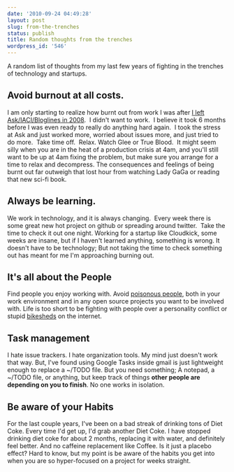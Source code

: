```yaml
---
date: '2010-09-24 04:49:28'
layout: post
slug: from-the-trenches
status: publish
title: Random thoughts from the trenches
wordpress_id: '546'
---
```


A random list of thoughts from my last few years of fighting in the trenches of technology and startups.


## Avoid burnout at all costs.


I am only starting to realize how burnt out from work I was after [I left Ask/IACI/Bloglines in 2008](http://journal.paul.querna.org/articles/2008/01/18/joining-joost/).  I didn't want to work.  I believe it took 6 months before I was even ready to really do anything hard again.  I took the stress at Ask and just worked more, worried about issues more, and just tried to do more.  Take time off.  Relax. Watch Glee or True Blood.  It might seem silly when you are in the heat of a production crisis at 4am, and you'll still want to be up at 4am fixing the problem, but make sure you arrange for a time to relax and decompress. The consequences and feelings of being burnt out far outweigh that lost hour from watching Lady GaGa or reading that new sci-fi book.


## Always be learning.


We work in technology, and it is always changing.  Every week there is some great new hot project on github or spreading around twitter.  Take the time to check it out one night. Working for a startup like Cloudkick, some weeks are insane, but if I haven't learned anything, something is wrong. It doesn't have to be technology; But not taking the time to check something out has meant for me I'm approaching burning out.


## It's all about the People


Find people you enjoy working with.  Avoid [poisonous people](http://www.youtube.com/watch?v=-F-3E8pyjFo), both in your work environment and in any open source projects you want to be involved with.  Life is too short to be fighting with people over a personality conflict or stupid [bikesheds](http://lightblue.bikeshed.com/) on the internet.


## Task management


I hate issue trackers. I hate organization tools.  My mind just doesn't work that way. But, I've found using Google Tasks inside gmail is just lightweight enough to replace a ~/TODO file.  But you need something; A notepad, a ~/TODO file, or anything, but keep track of things **other people are depending on you to finish**.  No one works in isolation.


## Be aware of your Habits


For the last couple years, I've been on a bad streak of drinking tons of Diet Coke.  Every time I'd get up, I'd grab another Diet Coke.  I have stopped drinking diet coke for about 2 months, replacing it with water, and definitely feel better. And no caffeine replacement like Coffee.  Is it just a placebo effect? Hard to know, but my point is be aware of the habits you get into when you are so hyper-focused on a project for weeks straight.
